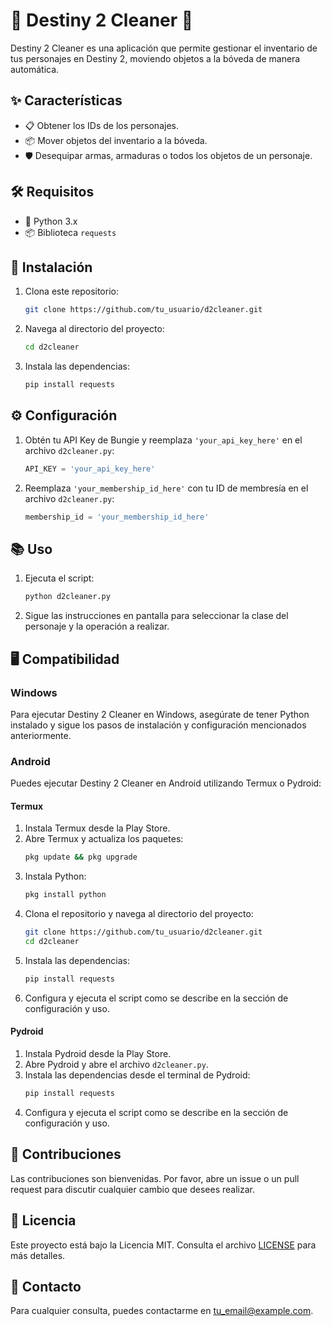 # 🌟 Destiny 2 Cleaner 🌟

Destiny 2 Cleaner es una aplicación que permite gestionar el inventario de tus personajes en Destiny 2, moviendo objetos a la bóveda de manera automática.

## ✨ Características

- 📋 Obtener los IDs de los personajes.
- 📦 Mover objetos del inventario a la bóveda.
- 🛡️ Desequipar armas, armaduras o todos los objetos de un personaje.

## 🛠️ Requisitos

- 🐍 Python 3.x
- 📦 Biblioteca `requests`

## 🚀 Instalación

1. Clona este repositorio:
    ```bash
    git clone https://github.com/tu_usuario/d2cleaner.git
    ```
2. Navega al directorio del proyecto:
    ```bash
    cd d2cleaner
    ```
3. Instala las dependencias:
    ```bash
    pip install requests
    ```

## ⚙️ Configuración

1. Obtén tu API Key de Bungie y reemplaza `'your_api_key_here'` en el archivo `d2cleaner.py`:
    ```python
    API_KEY = 'your_api_key_here'
    ```
2. Reemplaza `'your_membership_id_here'` con tu ID de membresía en el archivo `d2cleaner.py`:
    ```python
    membership_id = 'your_membership_id_here'
    ```

## 📚 Uso

1. Ejecuta el script:
    ```bash
    python d2cleaner.py
    ```
2. Sigue las instrucciones en pantalla para seleccionar la clase del personaje y la operación a realizar.

## 🖥️ Compatibilidad

### Windows

Para ejecutar Destiny 2 Cleaner en Windows, asegúrate de tener Python instalado y sigue los pasos de instalación y configuración mencionados anteriormente.

### Android

Puedes ejecutar Destiny 2 Cleaner en Android utilizando Termux o Pydroid:

#### Termux

1. Instala Termux desde la Play Store.
2. Abre Termux y actualiza los paquetes:
    ```bash
    pkg update && pkg upgrade
    ```
3. Instala Python:
    ```bash
    pkg install python
    ```
4. Clona el repositorio y navega al directorio del proyecto:
    ```bash
    git clone https://github.com/tu_usuario/d2cleaner.git
    cd d2cleaner
    ```
5. Instala las dependencias:
    ```bash
    pip install requests
    ```
6. Configura y ejecuta el script como se describe en la sección de configuración y uso.

#### Pydroid

1. Instala Pydroid desde la Play Store.
2. Abre Pydroid y abre el archivo `d2cleaner.py`.
3. Instala las dependencias desde el terminal de Pydroid:
    ```bash
    pip install requests
    ```
4. Configura y ejecuta el script como se describe en la sección de configuración y uso.

## 🤝 Contribuciones

Las contribuciones son bienvenidas. Por favor, abre un issue o un pull request para discutir cualquier cambio que desees realizar.

## 📄 Licencia

Este proyecto está bajo la Licencia MIT. Consulta el archivo [LICENSE](LICENSE) para más detalles.

## 📧 Contacto

Para cualquier consulta, puedes contactarme en [tu_email@example.com](mailto:tu_email@example.com).